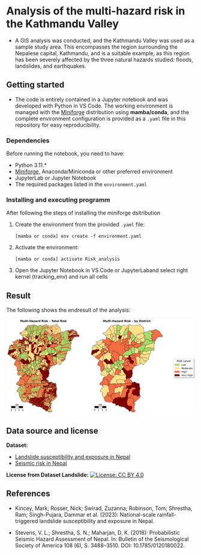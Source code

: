 # Analysis of the multi-hazard risk in the Kathmandu Valley

* A GIS analysis was conducted, and the Kathmandu Valley was used as a sample study area. This encompasses the region surrounding the Nepalese capital, Kathmandu, and is a suitable example, as this region has been severely affected by the three natural hazards studied: floods, landslides, and earthquakes.

## Getting started

* The code is entirely contained in a Jupyter notebook and was developed with Python in VS Code. The working environment is managed with the [Miniforge](https://github.com/conda-forge/miniforge) distribution using **mamba/conda**, and the complete environment configuration is provided as a `.yaml` file in this repository for easy reproducibility.

### Dependencies

Before running the notebook, you need to have:
- Python 3.11.*
- [Miniforge](https://github.com/conda-forge/miniforge), Anaconda/Miniconda or other preferred environment
- JupyterLab or Jupyter Notebook
- The required packages listed in the `environment.yaml`

### Installing and executing programm

After following the steps of installing the miniforge dsitribution
1. Create the environment from the provided `.yaml` file:
    ```
    [mamba or conda] env create -f environment.yaml
    ```
2.  Activate the environment:
    ```
    [mamba or conda] activate Risk_analysis
    ```
3. Open the Jupyter Notebook in VS Code or JupyterLaband select right kernel (tracking_env) and run all cells

## Result

The following shows the endresult of the analysis:

![map of one result: Kathmandu Valley](images/combined_risk_map.png)

## Data source and license

**Dataset:** 
* [Landslide susceptibility and exposure in Nepal](https://zenodo.org/records/8307964)
* [Seismic risk in Nepal](https://maps.meteor-project.org/map/eq-pga-npl/#7/28.387/84.135)

**License from Dataset Landslide:** [![License: CC BY 4.0](https://img.shields.io/badge/License-CC%20BY%204.0-lightgrey.svg)](https://creativecommons.org/licenses/by/4.0/legalcode)


## References

* Kincey, Mark; Rosser, Nick; Swirad, Zuzanna; Robinson, Tom; Shrestha, Ram; Singh-Pujara, Dammar
et al. (2023): National-scale rainfall-triggered landslide susceptibility and exposure in Nepal.

* Stevens, V. L.; Shrestha, S. N.; Maharjan, D. K. (2018): Probabilistic Seismic Hazard Assessment of
Nepal. In: Bulletin of the Seismological Society of America 108 (6), S. 3488–3510. DOI:
10.1785/0120180022.